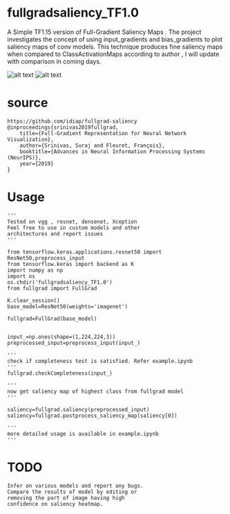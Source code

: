 # fullgradsaliency_TF1.0
A Simple TF1.15 version of Full-Gradient Saliency Maps . The project investigates the concept 
of using input_gradients and bias_gradients to plot saliency maps of conv models.
This technique produces fine saliency maps when compared to ClassActivationMaps according 
to author , I will update with comparison in coming days.

![alt text](https://github.com/vk1996/fullgradsaliency_TF1.0/blob/master/pngs/download.png)
![alt text](https://github.com/vk1996/fullgradsaliency_TF1.0/blob/master/pngs/download%20(2).png)


# source 
```
https://github.com/idiap/fullgrad-saliency
@inproceedings{srinivas2019fullgrad,
    title={Full-Gradient Representation for Neural Network Visualization},
    author={Srinivas, Suraj and Fleuret, François},
    booktitle={Advances in Neural Information Processing Systems (NeurIPS)},
    year={2019}
}

````
# Usage

```
'''
Tested on vgg , resnet, densenet, Xception
Feel free to use in custom models and other 
architectures and report issues
'''

from tensorflow.keras.applications.resnet50 import ResNet50,preprocess_input
from tensorflow.keras import backend as K
import numpy as np
import os
os.chdir('fullgradsaliency_TF1.0')
from fullgrad import FullGrad

K.clear_session()
base_model=ResNet50(weights='imagenet')

fullgrad=FullGrad(base_model)


input_=np.ones(shape=(1,224,224,3))
preprocessed_input=preprocess_input(input_)

'''
check if completeness test is satisfied. Refer example.ipynb 
'''
fullgrad.checkCompleteness(input_)

'''
now get saliency map of highest class from fullgrad model
'''

saliency=fullgrad.saliency(preprocessed_input)
saliency=fullgrad.postprocess_saliency_map(saliency[0])

'''
more detailed usage is available in example.ipynb
'''

```
# TODO
```
Infer on various models and report any bugs.
Compare the results of model by editing or
removing the part of image having high 
confidence on saliency heatmap.
```
